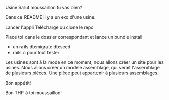 Usine
Salut moussaillon tu vas bien?

Dans ce README il y a un exo d'une usine.

Lancer l'appli
Télécharge ou clone le repo

Place toi dans le dossier correspondant et lance un bundle install
+ un rails db:migrate db:seed
+ rails c pour tout tester

Les usines sont à la mode en ce moment, nous allons créer un site pour les usines. Nous allons créer un modèle assemblage, qui serait l'assemblage de plusieurs pièces. Une pièce peut appartenir à plusieurs assemblages.

Bon appétit!

Bon THP à toi moussaillon!
